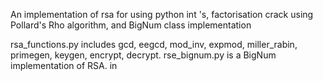 An implementation of rsa for using python int 's, factorisation crack using Pollard's Rho algorithm, and BigNum class implementation


rsa_functions.py includes gcd, eegcd, mod_inv, expmod, miller_rabin, primegen, keygen, encrypt, decrypt.
rse_bignum.py is a BigNum implementation of RSA. in
